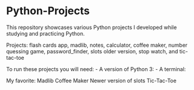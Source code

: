 # Python-Projects
This repository showcases various Python projects I developed while studying and practicing Python.

Projects:
flash cards app, madlib, notes, 
calculator, coffee maker, number quessing game, password_finder,
slots older version, stop watch, and tic-tac-toe

To run these projects you will need:
    - A version of Python 3:
    - A terminal:

My favorite:
    Madlib
    Coffee Maker
    Newer version of slots
    Tic-Tac-Toe